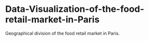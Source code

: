 # Data-Visualization-of-the-food-retail-market-in-Paris
Geographical division of the food retail market in Paris.

